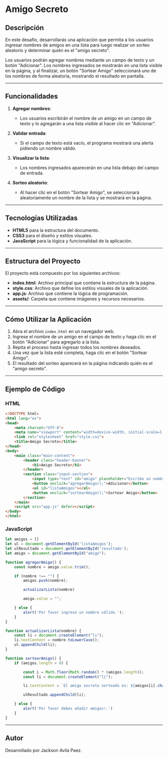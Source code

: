 # Amigo Secreto

## Descripción

En este desafío, desarrollarás una aplicación que permita a los usuarios ingresar nombres de amigos en una lista para luego realizar un sorteo aleatorio y determinar quién es el "amigo secreto".

Los usuarios podrán agregar nombres mediante un campo de texto y un botón "Adicionar". Los nombres ingresados se mostrarán en una lista visible en la página, y al finalizar, un botón "Sortear Amigo" seleccionará uno de los nombres de forma aleatoria, mostrando el resultado en pantalla.

---

## Funcionalidades

1. **Agregar nombres**:
   - Los usuarios escribirán el nombre de un amigo en un campo de texto y lo agregarán a una lista visible al hacer clic en "Adicionar".

2. **Validar entrada**:
   - Si el campo de texto está vacío, el programa mostrará una alerta pidiendo un nombre válido.

3. **Visualizar la lista**:
   - Los nombres ingresados aparecerán en una lista debajo del campo de entrada.

4. **Sorteo aleatorio**:
   - Al hacer clic en el botón "Sortear Amigo", se seleccionará aleatoriamente un nombre de la lista y se mostrará en la página.

---

## Tecnologías Utilizadas

- **HTML5** para la estructura del documento.
- **CSS3** para el diseño y estilos visuales.
- **JavaScript** para la lógica y funcionalidad de la aplicación.

---

## Estructura del Proyecto

El proyecto está compuesto por los siguientes archivos:

- **index.html**: Archivo principal que contiene la estructura de la página.
- **style.css**: Archivo que define los estilos visuales de la aplicación.
- **app.js**: Archivo que contiene la lógica de programación.
- **assets/**: Carpeta que contiene imágenes y recursos necesarios.

---

## Cómo Utilizar la Aplicación

1. Abra el archivo `index.html` en un navegador web.
2. Ingrese el nombre de un amigo en el campo de texto y haga clic en el botón "Adicionar" para agregarlo a la lista.
3. Repita el proceso hasta ingresar todos los nombres deseados.
4. Una vez que la lista esté completa, haga clic en el botón "Sortear Amigo".
5. El resultado del sorteo aparecerá en la página indicando quién es el "amigo secreto".

---

## Ejemplo de Código

### HTML
```html
<!DOCTYPE html>
<html lang="es">
<head>
    <meta charset="UTF-8">
    <meta name="viewport" content="width=device-width, initial-scale=1.0">
    <link rel="stylesheet" href="style.css">
    <title>Amigo Secreto</title>
</head>
<body>
    <main class="main-content">
        <header class="header-banner">
            <h1>Amigo Secreto</h1>
        </header>
        <section class="input-section">
            <input type="text" id="amigo" placeholder="Escribe un nombre">
            <button onclick="agregarAmigo();">Adicionar</button>
            <ul id="listaAmigos"></ul>
            <button onclick="sortearAmigo();">Sortear Amigo</button>
        </section>
    </main>
    <script src="app.js" defer></script>
</body>
</html>
```

### JavaScript
```javascript
let amigos = []
let ul = document.getElementById('listaAmigos');
let ulResultado = document.getElementById('resultado');
let amigo = document.getElementById("amigo");

function agregarAmigo() {
    const nombre = amigo.value.trim();

    if (nombre !== "") {
        amigos.push(nombre);

        actualizarLista(nombre)

        amigo.value = "";

    } else {
        alert('Por favor ingrese un nombre válido.');
    }
}

function actualizarLista(nombre) {
    const li = document.createElement("li");
    li.textContent = nombre.toLowerCase();
    ul.appendChild(li);
}

function sortearAmigo() {
    if (amigos.length > 0) {

        const i = Math.floor(Math.random() * (amigos.length));
        const li = document.createElement("li");

        li.textContent = `El amigo secreto sorteado es: ${amigos[i].charAt(0).toUpperCase() + amigos[i].slice(1)}`;

        ulResultado.appendChild(li);

    } else {
        alert('Por favor debes añadir amigos!.')
    }
}

```

---

## Autor
Desarrollado por Jackson Avila Paez.

